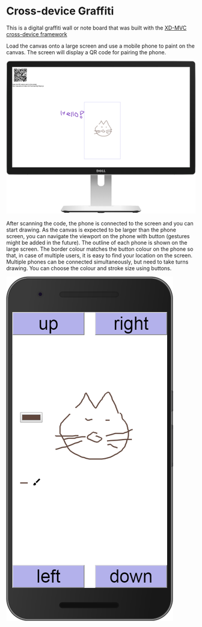 # Cross-device Graffiti
This is a digital graffiti wall or note board that was built with the [XD-MVC cross-device framework](https://github.com/mhusm/XD-MVC)

Load the canvas onto a large screen and use a mobile phone to paint on the canvas. The screen will display a QR code for pairing the phone.


![A large screen with a QR code in the top left corner](screenshots/screen.png)


After scanning the code, the phone is connected to the screen and you can start drawing. As the canvas is expected to be larger than the phone screen, you can navigate the viewport on the phone with button (gestures might be added in the future). The outline of each phone is shown on the large screen. The border colour matches the button colour on the phone so that, in case of multiple users, it is easy to find your location on the screen. Multiple phones can be connected simultaneously, but need to take turns drawing. You can choose the colour and stroke size using buttons.


![The phone UI](screenshots/mobile.png)

